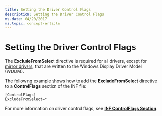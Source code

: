 ```yaml
---
title: Setting the Driver Control Flags
description: Setting the Driver Control Flags
ms.date: 04/20/2017
ms.topic: concept-article
---
```


# Setting the Driver Control Flags


The **ExcludeFromSelect** directive is required for all drivers, except for [mirror drivers](mirror-drivers.md), that are written to the Windows Display Driver Model (WDDM).

The following example shows how to add the **ExcludeFromSelect** directive to a **ControlFlags** section of the INF file:

```inf
[ControlFlags]
ExcludeFromSelect=*
```

For more information on driver control flags, see [**INF ControlFlags Section**](../install/inf-controlflags-section.md).

 

